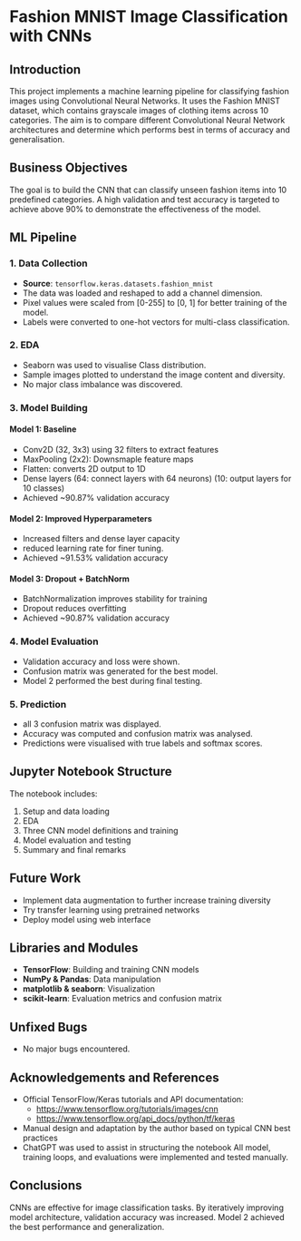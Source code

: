 # Fashion MNIST Image Classification with CNNs

## Introduction
This project implements a machine learning pipeline for classifying fashion images using Convolutional Neural Networks. It uses the Fashion MNIST dataset, which contains grayscale images of clothing items across 10 categories. The aim is to compare different Convolutional Neural Network architectures and determine which performs best in terms of accuracy and generalisation.

## Business Objectives
The goal is to build the CNN that can classify unseen fashion items into 10 predefined categories. A high validation and test accuracy is targeted to achieve above 90% to demonstrate the effectiveness of the model.

## ML Pipeline

### 1. Data Collection
- **Source**: `tensorflow.keras.datasets.fashion_mnist`
- The data was loaded and reshaped to add a channel dimension.
- Pixel values were scaled from [0-255] to [0, 1] for better training of the model.
- Labels were converted to one-hot vectors for multi-class classification. 

### 2. EDA
- Seaborn was used to visualise Class distribution.
- Sample images plotted to understand the image content and diversity.
- No major class imbalance was discovered.

### 3. Model Building

#### Model 1: Baseline
- Conv2D (32, 3x3) using 32 filters to extract features
- MaxPooling (2x2): Downsmaple feature maps
- Flatten: converts 2D output to 1D
- Dense layers (64: connect layers with 64 neurons) (10: output layers for 10 classes)
- Achieved ~90.87% validation accuracy

#### Model 2: Improved Hyperparameters
- Increased filters and dense layer capacity
- reduced learning rate for finer tuning.
- Achieved ~91.53% validation accuracy

#### Model 3: Dropout + BatchNorm
- BatchNormalization improves stability for training
- Dropout reduces overfitting
- Achieved ~90.87% validation accuracy

### 4. Model Evaluation
- Validation accuracy and loss were shown.
- Confusion matrix was generated for the best model.
- Model 2 performed the best during final testing.

### 5. Prediction
- all 3 confusion matrix was displayed.
- Accuracy was computed and confusion matrix was analysed.
- Predictions were visualised with true labels and softmax scores.

## Jupyter Notebook Structure
The notebook includes:
1. Setup and data loading
2. EDA
3. Three CNN model definitions and training
4. Model evaluation and testing
5. Summary and final remarks

## Future Work
- Implement data augmentation to further increase training diversity
- Try transfer learning using pretrained networks
- Deploy model using web interface

## Libraries and Modules
- **TensorFlow**: Building and training CNN models
- **NumPy & Pandas**: Data manipulation
- **matplotlib & seaborn**: Visualization
- **scikit-learn**: Evaluation metrics and confusion matrix

## Unfixed Bugs
- No major bugs encountered.

## Acknowledgements and References
- Official TensorFlow/Keras tutorials and API documentation:
  - https://www.tensorflow.org/tutorials/images/cnn
  - https://www.tensorflow.org/api_docs/python/tf/keras
- Manual design and adaptation by the author based on typical CNN best practices
- ChatGPT was used to assist in structuring the notebook
All model, training loops, and evaluations were implemented and tested manually.

## Conclusions
CNNs are effective for image classification tasks. By iteratively improving model architecture, validation accuracy was increased. Model 2 achieved the best performance and generalization.
